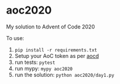 # aoc2020

My solution to Advent of Code 2020

To use:

1) `pip install -r requirements.txt`
2) Setup your AoC token as per [aocd](https://github.com/wimglenn/advent-of-code-data)
3) run tests: `pytest`
4) run mypy: `mypy aoc2020`
5) run the solution: `python aoc2020/day1.py`

